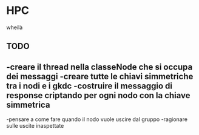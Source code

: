 # HPC

wheilà

TODO
------------------------------
-creare il thread nella classeNode che si occupa dei messaggi
-creare tutte le chiavi simmetriche tra i nodi e i gkdc
-costruire il messaggio di response criptando per ogni nodo con la chiave simmetrica
-------
-pensare a come fare quando il nodo vuole uscire dal gruppo
-ragionare sulle uscite inaspettate





